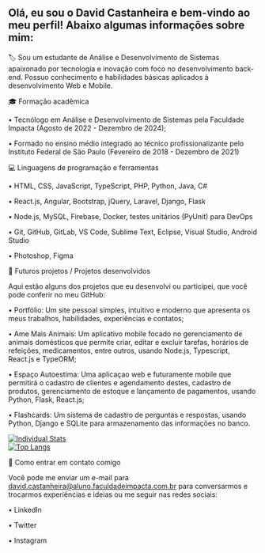 ## Olá, eu sou o David Castanheira e bem-vindo ao meu perfil! Abaixo algumas informações sobre mim:
🏷️ Sou um estudante de Análise e Desenvolvimento de Sistemas apaixonado por tecnologia e inovação com foco no desenvolvimento back-end. Possuo conhecimento e habilidades básicas aplicados à desenvolvimento Web e Mobile.

🎓 Formação acadêmica

•  Tecnólogo em Análise e Desenvolvimento de Sistemas pela Faculdade Impacta (Agosto de 2022 - Dezembro de 2024);

•  Formado no ensino médio integrado ao técnico profissionalizante pelo Instituto Federal de São Paulo (Fevereiro de 2018 - Dezembro de 2021)

💻 Linguagens de programação e ferramentas

•  HTML, CSS, JavaScript, TypeScript, PHP, Python, Java, C#

•  React.js, Angular, Bootstrap, jQuery, Laravel, Django, Flask

•  Node.js, MySQL, Firebase, Docker, testes unitários (PyUnit) para DevOps

•  Git, GitHub, GitLab, VS Code, Sublime Text, Eclipse, Visual Studio, Android Studio

•  Photoshop, Figma

🚀 Futuros projetos / Projetos desenvolvidos

Aqui estão alguns dos projetos que eu desenvolvi ou participei, que você pode conferir no meu GitHub:

•  Portfólio: Um site pessoal simples, intuitivo e moderno que apresenta os meus trabalhos, habilidades, experiências e contatos;

•  Ame Mais Animais: Um aplicativo mobile focado no gerenciamento de animais domésticos que permite criar, editar e excluir tarefas, horários de refeições, medicamentos, entre outros, usando Node.js, Typescript, React.js e TypeORM;

•  Espaço Autoestima: Uma aplicaçao web e futuramente mobile que permitirá o cadastro de clientes e agendamento destes, cadastro de produtos, gerenciamento de estoque e lançamento de pagamentos, usando Python, Flask, React.js;

•  Flashcards: Um sistema de cadastro de perguntas e respostas, usando Python, Django e SQLite para armazenamento das informações no banco.

<div style="width: 200px;">
<a href="https://github.com/David-Castanheira/github-readme-stats">
  <img src="https://github-readme-stats.vercel.app/api?username=David-Castanheira&show_icons=true&theme=default#gh-light-mode-only" alt="Individual Stats" />
  <img src="https://github-readme-stats.vercel.app/api/top-langs/?username=David-Castanheira&langs_count=8&layout=compact" alt="Top Langs" />
</a>
</div>

📱 Como entrar em contato comigo

Você pode me enviar um e-mail para david.castanheira@aluno.faculdadeimpacta.com.br para conversarmos e trocarmos experiências e ideias ou me seguir nas redes sociais:

•  LinkedIn

•  Twitter

•  Instagram
